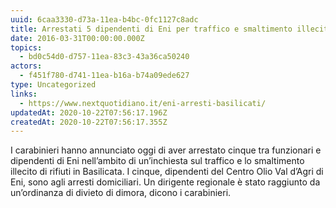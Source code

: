 ```yaml
---
uuid: 6caa3330-d73a-11ea-b4bc-0fc1127c8adc
title: Arrestati 5 dipendenti di Eni per traffico e smaltimento illecito di rifiuti
date: 2016-03-31T00:00:00.000Z
topics:
  - bd0c54d0-d757-11ea-83c3-43a36ca50240
actors:
  - f451f780-d741-11ea-b16a-b74a09ede627
type: Uncategorized
links:
  - https://www.nextquotidiano.it/eni-arresti-basilicati/
updatedAt: 2020-10-22T07:56:17.196Z
createdAt: 2020-10-22T07:56:17.355Z
---
```


I carabinieri hanno annunciato oggi di aver arrestato cinque tra funzionari e dipendenti di Eni nell’ambito di un’inchiesta sul traffico e lo smaltimento illecito di rifiuti in Basilicata. I cinque, dipendenti del Centro Olio Val d’Agri di Eni, sono agli arresti domiciliari. Un dirigente regionale è stato raggiunto da un’ordinanza di divieto di dimora, dicono i carabinieri.
